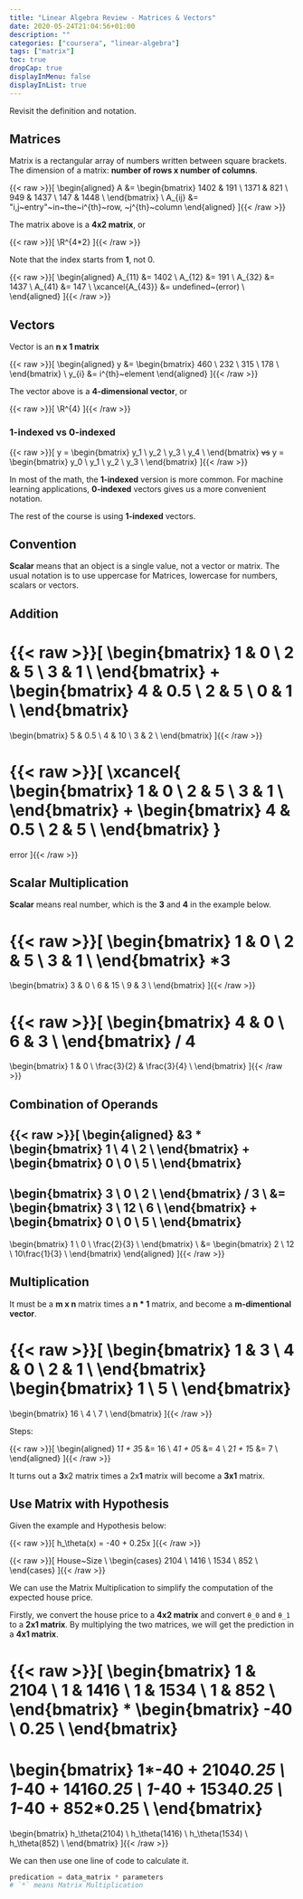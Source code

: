 ```yaml
---
title: "Linear Algebra Review - Matrices & Vectors"
date: 2020-05-24T21:04:56+01:00
description: ""
categories: ["coursera", "linear-algebra"]
tags: ["matrix"]
toc: true
dropCap: true
displayInMenu: false
displayInList: true
---
```


Revisit the definition and notation.

## Matrices

Matrix is a rectangular array of numbers written between square brackets.
The dimension of a matrix: **number of rows x number of columns**.

{{< raw >}}\[
\begin{aligned}
A &= \begin{bmatrix}
    1402 & 191 \\
    1371 & 821 \\
    949 & 1437 \\
    147 & 1448 \\
\end{bmatrix} \\
A_{ij} &= "i,j~entry"~in~the~i^{th}~row, ~j^{th}~column
\end{aligned}
\]{{< /raw >}}

The matrix above is a **4x2 matrix**, or

{{< raw >}}\[
\R^{4*2}
\]{{< /raw >}}

Note that the index starts from **1**, not 0.

{{< raw >}}\[
\begin{aligned}
A_{11} &= 1402 \\
A_{12} &= 191 \\
A_{32} &= 1437 \\
A_{41} &= 147 \\
\xcancel{A_{43}} &= undefined~(error) \\
\end{aligned}
\]{{< /raw >}}

## Vectors

Vector is an **n x 1 matrix**

{{< raw >}}\[
\begin{aligned}
y &= \begin{bmatrix}
    460 \\
    232 \\
    315 \\
    178 \\
\end{bmatrix} \\
y_{i} &= i^{th}~element
\end{aligned}
\]{{< /raw >}}

The vector above is a **4-dimensional vector**, or

{{< raw >}}\[
\R^{4}
\]{{< /raw >}}

### 1-indexed vs 0-indexed

{{< raw >}}\[
y = \begin{bmatrix}
    y_1 \\
    y_2 \\
    y_3 \\
    y_4 \\
\end{bmatrix}
~~vs~~
y = \begin{bmatrix}
    y_0 \\
    y_1 \\
    y_2 \\
    y_3 \\
\end{bmatrix}
\]{{< /raw >}}

In most of the math, the **1-indexed** version is more common.
For machine learning applications, **0-indexed** vectors gives us a more convenient notation.

The rest of the course is using **1-indexed** vectors.

## Convention

**Scalar** means that an object is a single value, not a vector or matrix.
The usual notation is to use uppercase for Matrices, lowercase for numbers, scalars or vectors.

## Addition

{{< raw >}}\[
\begin{bmatrix}
    1 & 0 \\
    2 & 5 \\
    3 & 1 \\
\end{bmatrix}
+
\begin{bmatrix}
    4 & 0.5 \\
    2 & 5 \\
    0 & 1 \\
\end{bmatrix}
=
\begin{bmatrix}
    5 & 0.5 \\
    4 & 10 \\
    3 & 2 \\
\end{bmatrix}
\]{{< /raw >}}

{{< raw >}}\[
\xcancel{
    \begin{bmatrix}
        1 & 0 \\
        2 & 5 \\
        3 & 1 \\
    \end{bmatrix}
    +
    \begin{bmatrix}
        4 & 0.5 \\
        2 & 5 \\
    \end{bmatrix}
}
=
error
\]{{< /raw >}}

## Scalar Multiplication

**Scalar** means real number, which is the **3** and **4** in the example below.

{{< raw >}}\[
\begin{bmatrix}
    1 & 0 \\
    2 & 5 \\
    3 & 1 \\
\end{bmatrix}
*3
=
\begin{bmatrix}
    3 & 0 \\
    6 & 15 \\
    9 & 3 \\
\end{bmatrix}
\]{{< /raw >}}

{{< raw >}}\[
\begin{bmatrix}
    4 & 0 \\
    6 & 3 \\
\end{bmatrix}
/ 4
=
\begin{bmatrix}
    1 & 0 \\
    \frac{3}{2} & \frac{3}{4} \\
\end{bmatrix}
\]{{< /raw >}}

## Combination of Operands

{{< raw >}}\[
\begin{aligned}
&3 *
\begin{bmatrix}
    1 \\
    4 \\
    2 \\
\end{bmatrix}
+
\begin{bmatrix}
    0 \\
    0 \\
    5 \\
\end{bmatrix}
-
\begin{bmatrix}
    3 \\
    0 \\
    2 \\
\end{bmatrix}
/ 3 \\
&=
\begin{bmatrix}
    3 \\
    12 \\
    6 \\
\end{bmatrix}
+
\begin{bmatrix}
    0 \\
    0 \\
    5 \\
\end{bmatrix}
-
\begin{bmatrix}
    1 \\
    0 \\
    \frac{2}{3} \\
\end{bmatrix} \\
&=
\begin{bmatrix}
    2 \\
    12 \\
    10\frac{1}{3} \\
\end{bmatrix}
\end{aligned}
\]{{< /raw >}}

## Multiplication

It must be a **m x n** matrix times a **n * 1** matrix, and become a **m-dimentional vector**.

{{< raw >}}\[
\begin{bmatrix}
    1 & 3 \\
    4 & 0 \\
    2 & 1 \\
\end{bmatrix}
\begin{bmatrix}
    1 \\
    5 \\
\end{bmatrix}
=
\begin{bmatrix}
    16 \\
    4 \\
    7 \\
\end{bmatrix}
\]{{< /raw >}}

Steps:

{{< raw >}}\[
\begin{aligned}
1*1 + 3*5 &= 16 \\
4*1 + 0*5 &= 4 \\
2*1 + 1*5 &= 7 \\
\end{aligned}
\]{{< /raw >}}

It turns out a **3**x2 matrix times a 2x**1** matrix will become a **3x1** matrix.

## Use Matrix with Hypothesis

Given the example and Hypothesis below:

{{< raw >}}\[
h_\theta(x) = -40 + 0.25x
\]{{< /raw >}}

{{< raw >}}\[
House~Size \\
\begin{cases}
    2104 \\
    1416 \\
    1534 \\
    852 \\
\end{cases}
\]{{< /raw >}}

We can use the Matrix Multiplication to simplify the computation of the expected house price.

Firstly, we convert the house price to a **4x2 matrix** and convert `θ_0` and `θ_1` to a **2x1 matrix**.
By multiplying the two matrices, we will get the prediction in a **4x1 matrix**.

{{< raw >}}\[
\begin{bmatrix}
    1 & 2104 \\
    1 & 1416 \\
    1 & 1534 \\
    1 & 852 \\
\end{bmatrix}
*
\begin{bmatrix}
    -40 \\
    0.25 \\
\end{bmatrix}
=
\begin{bmatrix}
    1*-40 + 2104*0.25 \\
    1*-40 + 1416*0.25 \\
    1*-40 + 1534*0.25 \\
    1*-40 + 852*0.25 \\
\end{bmatrix}
=
\begin{bmatrix}
    h_\theta(2104) \\
    h_\theta(1416) \\
    h_\theta(1534) \\
    h_\theta(852) \\
\end{bmatrix}
\]{{< /raw >}}

We can then use one line of code to calculate it.

```python
predication = data_matrix * parameters
# `*` means Matrix Multiplication
```
